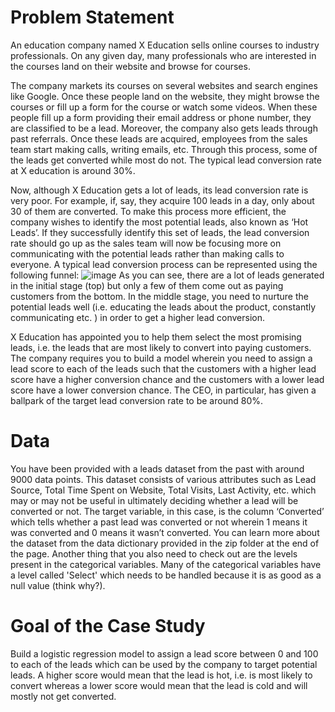 # Problem Statement
An education company named X Education sells online courses to industry professionals. On any given day, many professionals who are interested in the courses land on their website and browse for courses. 

 

The company markets its courses on several websites and search engines like Google. Once these people land on the website, they might browse the courses or fill up a form for the course or watch some videos. When these people fill up a form providing their email address or phone number, they are classified to be a lead. Moreover, the company also gets leads through past referrals. Once these leads are acquired, employees from the sales team start making calls, writing emails, etc. Through this process, some of the leads get converted while most do not. The typical lead conversion rate at X education is around 30%. 

 

Now, although X Education gets a lot of leads, its lead conversion rate is very poor. For example, if, say, they acquire 100 leads in a day, only about 30 of them are converted. To make this process more efficient, the company wishes to identify the most potential leads, also known as ‘Hot Leads’. If they successfully identify this set of leads, the lead conversion rate should go up as the sales team will now be focusing more on communicating with the potential leads rather than making calls to everyone. A typical lead conversion process can be represented using the following funnel:
![image](https://github.com/siddhusid02/Logistic_Regression-Lead-Converson-Case-Study/assets/155836255/c26ec414-8ee3-46e2-9d7d-435c4e005202)
As you can see, there are a lot of leads generated in the initial stage (top) but only a few of them come out as paying customers from the bottom. In the middle stage, you need to nurture the potential leads well (i.e. educating the leads about the product, constantly communicating etc. ) in order to get a higher lead conversion.

 

X Education has appointed you to help them select the most promising leads, i.e. the leads that are most likely to convert into paying customers. The company requires you to build a model wherein you need to assign a lead score to each of the leads such that the customers with a higher lead score have a higher conversion chance and the customers with a lower lead score have a lower conversion chance. The CEO, in particular, has given a ballpark of the target lead conversion rate to be around 80%.

 

# Data
You have been provided with a leads dataset from the past with around 9000 data points. This dataset consists of various attributes such as Lead Source, Total Time Spent on Website, Total Visits, Last Activity, etc. which may or may not be useful in ultimately deciding whether a lead will be converted or not. The target variable, in this case, is the column ‘Converted’ which tells whether a past lead was converted or not wherein 1 means it was converted and 0 means it wasn’t converted. You can learn more about the dataset from the data dictionary provided in the zip folder at the end of the page. Another thing that you also need to check out are the levels present in the categorical variables. Many of the categorical variables have a level called 'Select' which needs to be handled because it is as good as a null value (think why?).

 

# Goal of the Case Study

Build a logistic regression model to assign a lead score between 0 and 100 to each of the leads which can be used by the company to target potential leads. A higher score would mean that the lead is hot, i.e. is most likely to convert whereas a lower score would mean that the lead is cold and will mostly not get converted.
